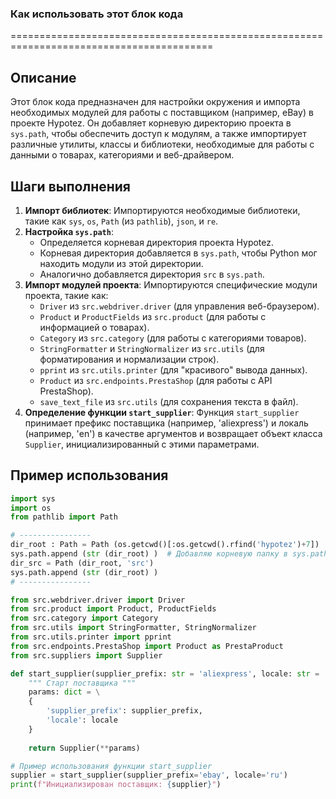 ### Как использовать этот блок кода
=========================================================================================

Описание
-------------------------
Этот блок кода предназначен для настройки окружения и импорта необходимых модулей для работы с поставщиком (например, eBay) в проекте Hypotez. Он добавляет корневую директорию проекта в `sys.path`, чтобы обеспечить доступ к модулям, а также импортирует различные утилиты, классы и библиотеки, необходимые для работы с данными о товарах, категориями и веб-драйвером.

Шаги выполнения
-------------------------
1. **Импорт библиотек**: Импортируются необходимые библиотеки, такие как `sys`, `os`, `Path` (из `pathlib`), `json`, и `re`.
2. **Настройка `sys.path`**:
   - Определяется корневая директория проекта Hypotez.
   - Корневая директория добавляется в `sys.path`, чтобы Python мог находить модули из этой директории.
   - Аналогично добавляется директория `src` в `sys.path`.
3. **Импорт модулей проекта**: Импортируются специфические модули проекта, такие как:
   - `Driver` из `src.webdriver.driver` (для управления веб-браузером).
   - `Product` и `ProductFields` из `src.product` (для работы с информацией о товарах).
   - `Category` из `src.category` (для работы с категориями товаров).
   - `StringFormatter` и `StringNormalizer` из `src.utils` (для форматирования и нормализации строк).
   - `pprint` из `src.utils.printer` (для "красивого" вывода данных).
   - `Product` из `src.endpoints.PrestaShop` (для работы с API PrestaShop).
   - `save_text_file` из `src.utils` (для сохранения текста в файл).
4. **Определение функции `start_supplier`**: Функция `start_supplier` принимает префикс поставщика (например, 'aliexpress') и локаль (например, 'en') в качестве аргументов и возвращает объект класса `Supplier`, инициализированный с этими параметрами.

Пример использования
-------------------------

```python
import sys
import os
from pathlib import Path

# ----------------
dir_root : Path = Path (os.getcwd()[:os.getcwd().rfind('hypotez')+7])
sys.path.append (str (dir_root) )  # Добавляю корневую папку в sys.path
dir_src = Path (dir_root, 'src')
sys.path.append (str (dir_root) ) 
# ----------------

from src.webdriver.driver import Driver
from src.product import Product, ProductFields
from src.category import Category
from src.utils import StringFormatter, StringNormalizer
from src.utils.printer import pprint
from src.endpoints.PrestaShop import Product as PrestaProduct
from src.suppliers import Supplier

def start_supplier(supplier_prefix: str = 'aliexpress', locale: str = 'en' ):
    """ Старт поставщика """
    params: dict = \
    {
        'supplier_prefix': supplier_prefix,
        'locale': locale
    }
    
    return Supplier(**params)

# Пример использования функции start_supplier
supplier = start_supplier(supplier_prefix='ebay', locale='ru')
print(f"Инициализирован поставщик: {supplier}")